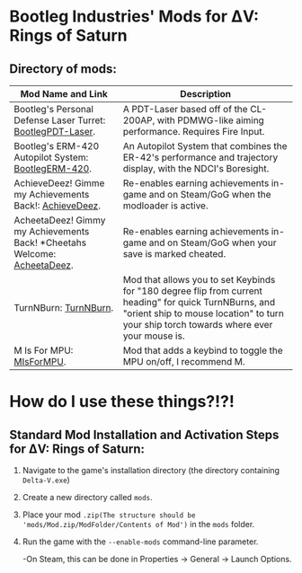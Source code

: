 # Bootleg Industries' Mods for ΔV: Rings of Saturn
## Directory of mods:

| Mod Name and Link | Description |
| --- | --- |
| Bootleg's Personal Defense Laser Turret: [BootlegPDT-Laser](https://github.com/digitalbarrito/BootlegIndustries/tree/main/BootlegPDT-Laser). | A PDT-Laser based off of the CL-200AP, with PDMWG-like aiming performance. Requires Fire Input. |
| Bootleg's ERM-420 Autopilot System: [BootlegERM-420](https://github.com/digitalbarrito/BootlegIndustries/tree/main/BootlegERM-420). | An Autopilot System that combines the ER-42's performance and trajectory display, with the NDCI's Boresight. |
| AchieveDeez! Gimme my Achievements Back!: [AchieveDeez](https://github.com/digitalbarrito/BootlegIndustries/tree/main/AchieveDeez). | Re-enables earning achievements in-game and on Steam/GoG when the modloader is active. |
| AcheetaDeez! Gimmy my Achievements Back! *Cheetahs Welcome: [AcheetaDeez](https://github.com/digitalbarrito/BootlegIndustries/tree/main/AcheetaDeez). | Re-enables earning achievements in-game and on Steam/GoG when your save is marked cheated. |
| TurnNBurn: [TurnNBurn](https://github.com/digitalbarrito/BootlegIndustries/tree/main/TurnNBurn). | Mod that allows you to set Keybinds for "180 degree flip from current heading" for quick TurnNBurns, and "orient ship to mouse location" to turn your ship torch towards where ever your mouse is. |
| M Is For MPU: [MIsForMPU](https://github.com/digitalbarrito/BootlegIndustries/tree/main/MIsForMPU). | Mod that adds a keybind to toggle the MPU on/off, I recommend M. |


# How do I use these things?!?!
## Standard Mod Installation and Activation Steps for ΔV: Rings of Saturn:

1) Navigate to the game's installation directory (the directory containing `Delta-V.exe`)
2) Create a new directory called `mods`.
3) Place your mod `.zip(The structure should be 'mods/Mod.zip/ModFolder/Contents of Mod')` in the `mods` folder.
4) Run the game with the `--enable-mods` command-line parameter.
       
    -On Steam, this can be done in Properties → General → Launch Options.
